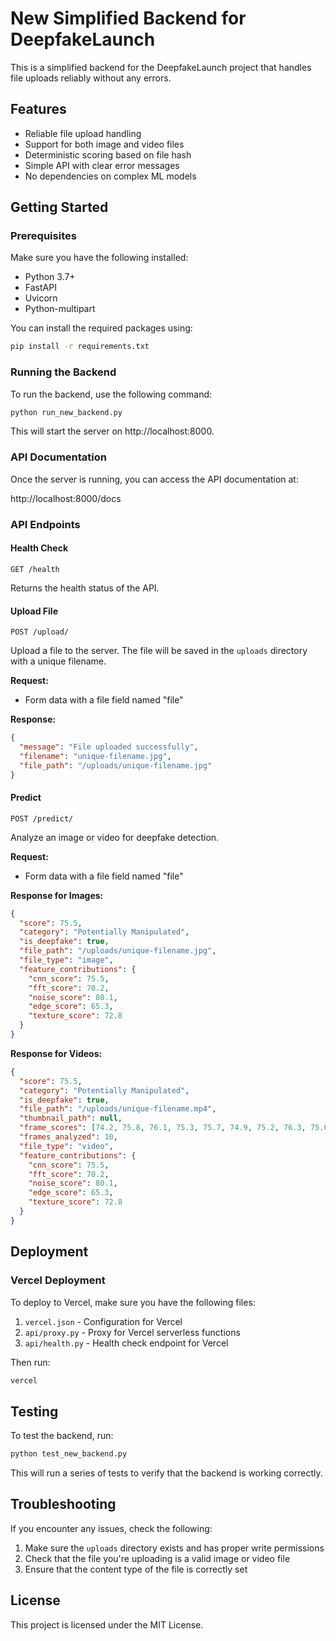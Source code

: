 # New Simplified Backend for DeepfakeLaunch

This is a simplified backend for the DeepfakeLaunch project that handles file uploads reliably without any errors.

## Features

- Reliable file upload handling
- Support for both image and video files
- Deterministic scoring based on file hash
- Simple API with clear error messages
- No dependencies on complex ML models

## Getting Started

### Prerequisites

Make sure you have the following installed:
- Python 3.7+
- FastAPI
- Uvicorn
- Python-multipart

You can install the required packages using:

```bash
pip install -r requirements.txt
```

### Running the Backend

To run the backend, use the following command:

```bash
python run_new_backend.py
```

This will start the server on http://localhost:8000.

### API Documentation

Once the server is running, you can access the API documentation at:

http://localhost:8000/docs

### API Endpoints

#### Health Check

```
GET /health
```

Returns the health status of the API.

#### Upload File

```
POST /upload/
```

Upload a file to the server. The file will be saved in the `uploads` directory with a unique filename.

**Request:**
- Form data with a file field named "file"

**Response:**
```json
{
  "message": "File uploaded successfully",
  "filename": "unique-filename.jpg",
  "file_path": "/uploads/unique-filename.jpg"
}
```

#### Predict

```
POST /predict/
```

Analyze an image or video for deepfake detection.

**Request:**
- Form data with a file field named "file"

**Response for Images:**
```json
{
  "score": 75.5,
  "category": "Potentially Manipulated",
  "is_deepfake": true,
  "file_path": "/uploads/unique-filename.jpg",
  "file_type": "image",
  "feature_contributions": {
    "cnn_score": 75.5,
    "fft_score": 70.2,
    "noise_score": 80.1,
    "edge_score": 65.3,
    "texture_score": 72.8
  }
}
```

**Response for Videos:**
```json
{
  "score": 75.5,
  "category": "Potentially Manipulated",
  "is_deepfake": true,
  "file_path": "/uploads/unique-filename.mp4",
  "thumbnail_path": null,
  "frame_scores": [74.2, 75.8, 76.1, 75.3, 75.7, 74.9, 75.2, 76.3, 75.0, 75.9],
  "frames_analyzed": 10,
  "file_type": "video",
  "feature_contributions": {
    "cnn_score": 75.5,
    "fft_score": 70.2,
    "noise_score": 80.1,
    "edge_score": 65.3,
    "texture_score": 72.8
  }
}
```

## Deployment

### Vercel Deployment

To deploy to Vercel, make sure you have the following files:

1. `vercel.json` - Configuration for Vercel
2. `api/proxy.py` - Proxy for Vercel serverless functions
3. `api/health.py` - Health check endpoint for Vercel

Then run:

```bash
vercel
```

## Testing

To test the backend, run:

```bash
python test_new_backend.py
```

This will run a series of tests to verify that the backend is working correctly.

## Troubleshooting

If you encounter any issues, check the following:

1. Make sure the `uploads` directory exists and has proper write permissions
2. Check that the file you're uploading is a valid image or video file
3. Ensure that the content type of the file is correctly set

## License

This project is licensed under the MIT License. 